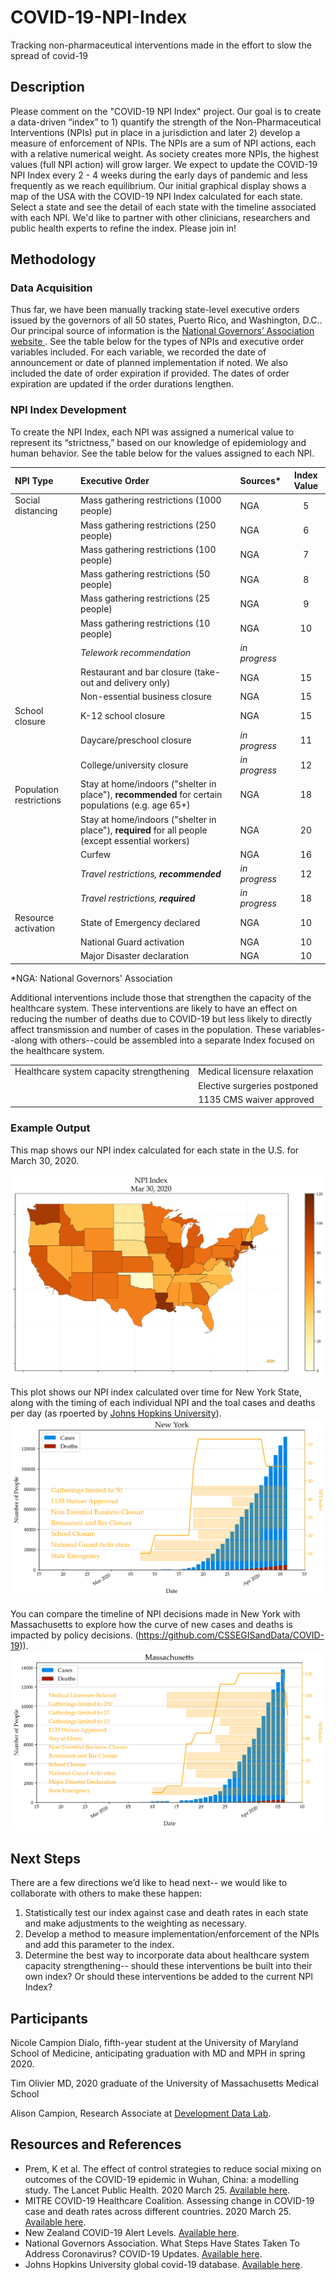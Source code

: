 # COVID-19-NPI-Index
Tracking non-pharmaceutical interventions made in the effort to slow the spread of covid-19

## Description
Please comment on the "COVID-19 NPI Index" project. Our goal is to create a data-driven “index” to 1) quantify the strength of the Non-Pharmaceutical Interventions (NPIs) put in place in a jurisdiction and later 2) develop a measure of enforcement of NPIs. The NPIs are a sum of NPI actions, each with a relative numerical weight. As society creates more NPIs, the highest values (full NPI action) will grow larger. We expect to update the COVID-19 NPI Index every 2 - 4 weeks during the early days of pandemic and less frequently as we reach equilibrium. Our initial graphical display shows a map of the USA with the COVID-19 NPI Index calculated for each state. Select a state and see the detail of each state with the timeline associated with each NPI. We'd like to partner with other clinicians, researchers and public health experts to refine the index. Please join in!


## Methodology
### Data Acquisition
Thus far, we have been manually tracking state-level executive orders issued by the governors of all 50 states, Puerto Rico, and Washington, D.C.. Our principal source of information is the [National Governors’ Association website ](https://www.nga.org/coronavirus/). See the table below for the types of NPIs and executive order variables included. For each variable, we recorded the date of announcement or date of planned implementation if noted. We also included the date of order expiration if provided. The dates of order expiration are updated if the order durations lengthen.

### NPI Index Development
To create the NPI Index, each NPI was assigned a numerical value to represent its “strictness,” based on our knowledge of epidemiology and human behavior. See the table below for the values assigned to each NPI.

| NPI Type        | Executive Order    | Sources*        | Index Value |
|:--------------- |:------------------ |:--------------|:------------:|
| Social distancing | Mass gathering restrictions (1000 people) |  NGA | 5 |
| | Mass gathering restrictions (250 people) | NGA | 6 |
| | Mass gathering restrictions (100 people) | NGA | 7 | 
| | Mass gathering restrictions (50 people) | NGA | 8 | 
| | Mass gathering restrictions (25 people) | NGA | 9 | 
| | Mass gathering restrictions (10 people) | NGA | 10 |
| | *Telework recommendation* | *in progress* |  |
| | Restaurant and bar closure (take-out and delivery only) | NGA | 15 | 
| | Non-essential business closure | NGA | 15 |  
| School closure | K-12 school closure | NGA |  15 | 
| | Daycare/preschool closure | *in progress* | 11 | 
| | College/university closure |  *in progress* | 12 |
| Population restrictions | Stay at home/indoors ("shelter in place"), **recommended** for certain populations (e.g. age 65+) | NGA | 18 | 
| | Stay at home/indoors ("shelter in place"), **required** for all people (except essential workers) | NGA | 20 | 
| | Curfew | NGA | 16 | 
| | *Travel restrictions, **recommended*** | *in progress* | 12 | 
| | *Travel restrictions, **required*** | *in progress* | 18 | 
| Resource activation | State of Emergency declared | NGA | 10 | 
| | National Guard activation | NGA | 10 | 
| | Major Disaster declaration | NGA | 10 | 

*NGA: National Governors' Association

Additional interventions include those that strengthen the capacity of the healthcare system. These interventions are likely to have an effect on reducing the number of deaths due to COVID-19 but less likely to directly affect transmission and number of cases in the population. These variables--along with others--could be assembled into a separate Index focused on the healthcare system.

|     |     |
|:--------------- |:------------------ |
| Healthcare system capacity strengthening | Medical licensure relaxation |
| | Elective surgeries postponed |
| | 1135 CMS waiver approved |

### Example Output
This map shows our NPI index calculated for each state in the U.S. for March 30, 2020.

![alt text](https://github.com/alison-campion/COVID-19-NPI-Index/blob/master/data/npi_index_example.png "Example NPI Index")

This plot shows our NPI index calculated over time for New York State, along with the timing of each individual NPI and the toal cases and deaths per day (as rpoerted by [Johns Hopkins University](https://github.com/CSSEGISandData/COVID-19)).
![alt text](https://github.com/alison-campion/COVID-19-NPI-Index/blob/master/data/New_York_npi.png "Example state-level data (NY)")

You can compare the timeline of NPI decisions made in New York with Massachusetts to explore how the curve of new cases and deaths is impacted by policy decisions. (https://github.com/CSSEGISandData/COVID-19)).
![alt text](https://github.com/alison-campion/COVID-19-NPI-Index/blob/master/data/Massachusetts_npi.png "Example state-level data (MA)")

## Next Steps
There are a few directions we’d like to head next-- we would like to collaborate with others to make these happen:
1) Statistically test our index against case and death rates in each state and make adjustments to the weighting as necessary.
2) Develop a method to measure implementation/enforcement of the NPIs and add this parameter to the index.
3) Determine the best way to incorporate data about healthcare system capacity strengthening-- should these interventions be built into their own index? Or should these interventions be added to the current NPI Index?


## Participants

Nicole Campion Dialo, fifth-year student at the University of Maryland School of Medicine, anticipating graduation with MD and MPH in spring 2020.

Tim Olivier MD, 2020 graduate of the University of Massachusetts Medical School

Alison Campion, Research Associate at [Development Data Lab](http://www.devdatalab.org/).


## Resources and References
* Prem, K et al. The effect of control strategies to reduce social mixing on outcomes of the COVID-19 epidemic in Wuhan, China: a modelling study. The Lancet Public Health. 2020 March 25. [Available here](https://www.thelancet.com/journals/lanpub/article/PIIS2468-2667(20)30073-6/fulltext).
* MITRE COVID-19 Healthcare Coalition. Assessing change in COVID-19 case and death rates across different countries. 2020 March 25. [Available here](https://c19hcc.org/resource/country-comparison#case_and_death_counts_over_time).
* New Zealand COVID-19 Alert Levels. [Available here](https://covid19.govt.nz/assets/COVID_Alert-levels_v2.pdf).
* National Governors Association. What Steps Have States Taken To Address Coronavirus? COVID-19 Updates. [Available here](https://www.nga.org/coronavirus/).
* Johns Hopkins University global covid-19 database. [Available here](https://github.com/CSSEGISandData/COVID-19).
